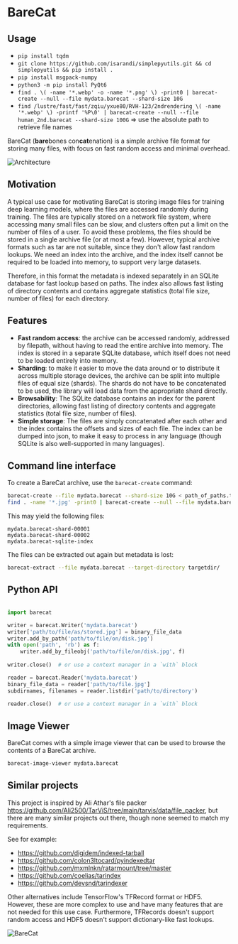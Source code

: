 # BareCat

## Usage
- `pip install tqdm`
- `git clone https://github.com/isarandi/simplepyutils.git && cd simplepyutils && pip install .`
- `pip install msgpack-numpy`
- `python3 -m pip install PyQt6`
- `find . \( -name '*.webp' -o -name '*.png' \) -print0 | barecat-create --null --file mydata.barecat --shard-size 10G`
- `find /lustre/fast/fast/zqiu/yxue80/RVH-123/2ndrendering \( -name '*.webp' \) -printf '%P\0' | barecat-create --null --file human_2nd.barecat --shard-size 100G` => use the absolute path to retrieve file names

BareCat (**bare**bones con**cat**enation) is a simple archive file format for storing many files,
with focus on fast random access and minimal overhead.

![Architecture](figure.png)

## Motivation

A typical use case for motivating BareCat is storing image files for training deep learning models, where the
files are accessed randomly during training. The files are typically stored on a network file
system, where accessing many small files can be slow, and clusters often put a limit on the number
of files of a user. To avoid these problems, the files should be stored in a single archive file (or at most a few).
However, typical archive formats such as tar are not suitable, since they don't allow fast random
lookups. We need an index into the archive, and the index itself cannot be required to be loaded
into memory, to support very large datasets.

Therefore, in this format the metadata is indexed separately in an SQLite database for fast lookup based on paths. The index
also allows fast listing of directory contents and contains aggregate statistics (total file size,
number of files) for each directory.

## Features

- **Fast random access**: the archive can be accessed randomly, addressed by filepath,
  without having to read the entire archive into memory. The index is stored in a separate SQLite
  database, which itself does not need to be loaded entirely into memory.
- **Sharding**: to make it easier to move the data around or to distribute it across multiple
  storage devices, the archive can be split into multiple files of equal size (shards). The shards
  do not have to be concatenated to be used, the library will load data from the appropriate shard
  directly.
- **Browsability**: The SQLite database contains an index for the parent directories, allowing
  fast listing of directory contents and aggregate statistics (total file size, number of files).
- **Simple storage**: The files are simply concatenated after each other and the index contains
  the offsets and sizes of each file. The index can be dumped into json, to make it easy to
  process in any language (though SQLite is also well-supported in many languages).

## Command line interface

To create a BareCat archive, use the `barecat-create` command:

```bash
barecat-create --file mydata.barecat --shard-size 10G < path_of_paths.txt 
find . -name '*.jpg' -print0 | barecat-create --null --file mydata.barecat --shard-size 10G
```

This may yield the following files:

```
mydata.barecat-shard-00001
mydata.barecat-shard-00002
mydata.barecat-sqlite-index
```

The files can be extracted out again but metadata is lost:

```bash
barecat-extract --file mydata.barecat --target-directory targetdir/
```

## Python API

```python

import barecat

writer = barecat.Writer('mydata.barecat')
writer['path/to/file/as/stored.jpg'] = binary_file_data
writer.add_by_path('path/to/file/on/disk.jpg')
with open('path', 'rb') as f:
    writer.add_by_fileobj('path/to/file/on/disk.jpg', f)
    
writer.close()  # or use a context manager in a `with` block

reader = barecat.Reader('mydata.barecat')
binary_file_data = reader['path/to/file.jpg']
subdirnames, filenames = reader.listdir('path/to/directory')

reader.close()  # or use a context manager in a `with` block

```

## Image Viewer

BareCat comes with a simple image viewer that can be used to browse the contents of a BareCat
archive.

```bash
barecat-image-viewer mydata.barecat
```

## Similar projects

This project is inspired by Ali Athar's file
packer https://github.com/Ali2500/TarViS/tree/main/tarvis/data/file_packer,
but there are many similar projects out there, though none seemed to match my requirements.

See for example:
- https://github.com/digidem/indexed-tarball
- https://github.com/colon3ltocard/pyindexedtar
- https://github.com/mxmlnkn/ratarmount/tree/master
- https://github.com/coelias/tarindex
- https://github.com/devsnd/tarindexer

Other alternatives include TensorFlow's TFRecord format or HDF5. However, these are more complex to use
and have many features that are not needed for this use case. Furthermore, TFRecords doesn't support random access
and HDF5 doesn't support dictionary-like fast lookups.


![BareCat](barecat.jpg)


 
